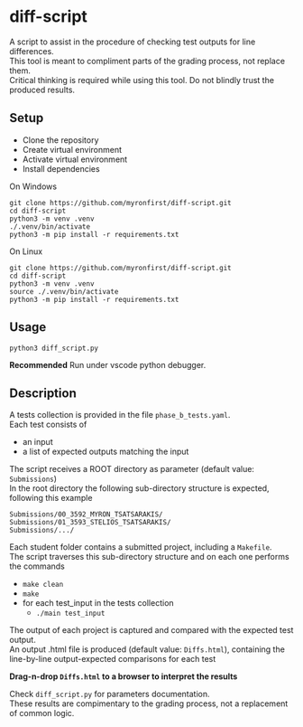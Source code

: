 # diff-script

A script to assist in the procedure of checking test outputs for line differences.  
This tool is meant to compliment parts of the grading process, not replace them.  
Critical thinking is required while using this tool.
Do not blindly trust the produced results.  

## Setup

- Clone the repository
- Create virtual environment
- Activate virtual environment
- Install dependencies

On Windows

```
git clone https://github.com/myronfirst/diff-script.git
cd diff-script
python3 -m venv .venv
./.venv/bin/activate
python3 -m pip install -r requirements.txt
```

On Linux

```
git clone https://github.com/myronfirst/diff-script.git
cd diff-script
python3 -m venv .venv
source ./.venv/bin/activate
python3 -m pip install -r requirements.txt
```

## Usage
```
python3 diff_script.py
```
**Recommended** Run under vscode python debugger.  

## Description
A tests collection is provided in the file `phase_b_tests.yaml`.  
Each test consists of
- an input
- a list of expected outputs matching the input

The script receives a ROOT directory as parameter (default value: `Submissions`)  
In the root directory the following sub-directory structure is expected, following this example
```
Submissions/00_3592_MYRON_TSATSARAKIS/
Submissions/01_3593_STELIOS_TSATSARAKIS/
Submissions/.../
```
Each student folder contains a submitted project, including a `Makefile`.  
The script traverses this sub-directory structure and on each one performs the commands
- `make clean`
- `make`
- for each test_input in the tests collection
  - `./main test_input`

The output of each project is captured and compared with the expected test output.  
An output .html file is produced (default value: `Diffs.html`), containing the line-by-line output-expected comparisons for each test  

**Drag-n-drop `Diffs.html` to a browser to interpret the results**  

Check `diff_script.py` for parameters documentation.  
These results are compimentary to the grading process, not a replacement of common logic.
